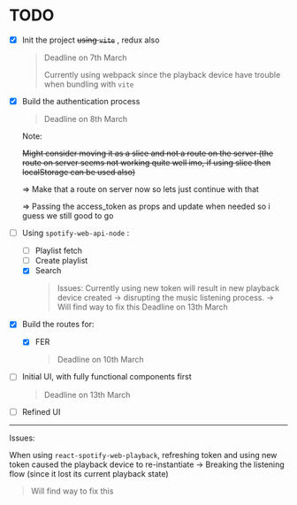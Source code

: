 # TODO

- [x] Init the project ~~using `vite`~~ , redux also
  > Deadline on 7th March
  >
  > Currently using webpack since the playback device have trouble when bundling with `vite`
- [x] Build the authentication process

  > Deadline on 8th March

  Note:

  ~~Might consider moving it as a slice and not a route on the server (the route on server seems not working quite well imo, if using slice then localStorage can be used also)~~

  ⇒ Make that a route on server now so lets just continue with that

  ⇒ Passing the access_token as props and update when needed so i guess we still good to go

- [ ] Using `spotify-web-api-node` :
  - [ ] Playlist fetch
  - [ ] Create playlist
  - [x] Search
    > Issues: Currently using new token will result in new playback device created → disrupting the music listening process. → Will find way to fix this
    > Deadline on 13th March
- [x] Build the routes for:
  - [x] FER
    > Deadline on 10th March
- [ ] Initial UI, with fully functional components first
  > Deadline on 13th March
- [ ] Refined UI

---

Issues:

When using `react-spotify-web-playback`, refreshing token and using new token caused the playback device to re-instantiate
-> Breaking the listening flow (since it lost its current playback state)

> Will find way to fix this

